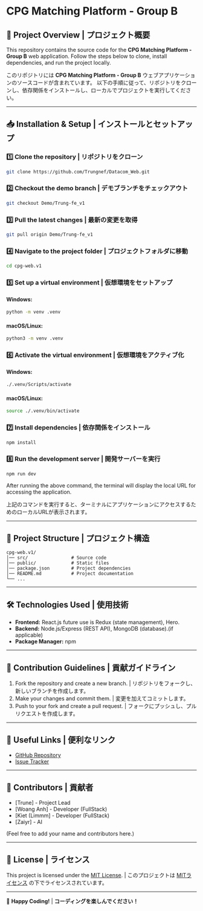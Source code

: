# CPG Matching Platform - Group B

## 🚀 Project Overview | プロジェクト概要
This repository contains the source code for the **CPG Matching Platform - Group B** web application. Follow the steps below to clone, install dependencies, and run the project locally.

このリポジトリには **CPG Matching Platform - Group B** ウェブアプリケーションのソースコードが含まれています。 以下の手順に従って、リポジトリをクローンし、依存関係をインストールし、ローカルでプロジェクトを実行してください。

---

## 📥 Installation & Setup | インストールとセットアップ
### 1️⃣ Clone the repository | リポジトリをクローン
```bash
git clone https://github.com/Trungnef/Datacom_Web.git
```

### 2️⃣ Checkout the demo branch | デモブランチをチェックアウト
```bash
git checkout Demo/Trung-fe_v1
```

### 3️⃣ Pull the latest changes | 最新の変更を取得
```bash
git pull origin Demo/Trung-fe_v1
```

### 4️⃣ Navigate to the project folder | プロジェクトフォルダに移動
```bash
cd cpg-web.v1
```

### 5️⃣ Set up a virtual environment | 仮想環境をセットアップ
#### Windows:
```bash
python -m venv .venv
```

#### macOS/Linux:
```bash
python3 -m venv .venv
```

### 6️⃣ Activate the virtual environment | 仮想環境をアクティブ化
#### Windows:
```bash
./.venv/Scripts/activate
```

#### macOS/Linux:
```bash
source ./.venv/bin/activate
```

### 7️⃣ Install dependencies | 依存関係をインストール
```bash
npm install
```

### 8️⃣ Run the development server | 開発サーバーを実行
```bash
npm run dev
```
After running the above command, the terminal will display the local URL for accessing the application.

上記のコマンドを実行すると、ターミナルにアプリケーションにアクセスするためのローカルURLが表示されます。

---

## 📌 Project Structure | プロジェクト構造
```
cpg-web.v1/
│── src/                # Source code
│── public/             # Static files
│── package.json        # Project dependencies
│── README.md           # Project documentation
└── ...
```

---

## 🛠 Technologies Used | 使用技術
- **Frontend:** React.js future use is Redux (state management), Hero.
- **Backend:**  Node.js/Express (REST API), MongoDB (database).(if applicable)
- **Package Manager:** npm

---

## 📝 Contribution Guidelines | 貢献ガイドライン
1. Fork the repository and create a new branch. | リポジトリをフォークし、新しいブランチを作成します。
2. Make your changes and commit them. | 変更を加えてコミットします。
3. Push to your fork and create a pull request. | フォークにプッシュし、プルリクエストを作成します。

---

## 🔗 Useful Links | 便利なリンク
- [GitHub Repository](https://github.com/Trungnef/Datacom_Web)
- [Issue Tracker](https://github.com/Trungnef/Datacom_Web/issues)

---

## 👥 Contributors | 貢献者
- [Trune] - Project Lead
- [Woang Anh] - Developer (FullStack)
- [Kiet (Limmm] - Developer (FullStack)
- [Zaiyr] - AI

(Feel free to add your name and contributors here.)

---

## 📄 License | ライセンス
This project is licensed under the [MIT License](LICENSE). | このプロジェクトは [MITライセンス](LICENSE) の下でライセンスされています。

---

🚀 **Happy Coding!** | **コーディングを楽しんでください！** 

